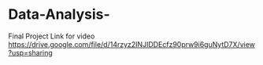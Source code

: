 # Data-Analysis-
Final Project
Link for video https://drive.google.com/file/d/14rzyz2INJIDDEcfz90prw9i6guNytD7X/view?usp=sharing
